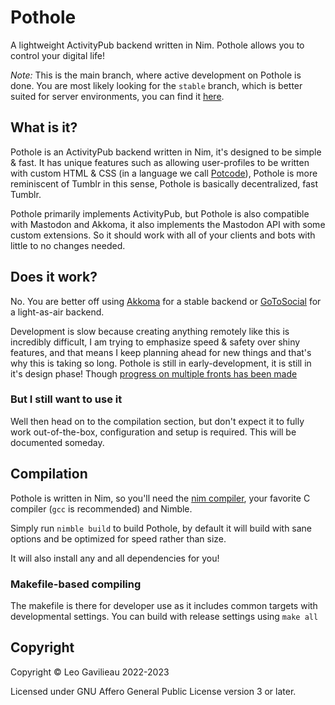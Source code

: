 # Pothole

A lightweight ActivityPub backend written in Nim. Pothole allows you to control your digital life!

*Note:* This is the main branch, where active development on Pothole is done. You are most likely looking for the `stable` branch, which is better suited for server environments, you can find it [here](https://codeberg.org/pothole/pothole/src/branch/stable).

## What is it?

Pothole is an ActivityPub backend written in Nim, it's designed to be simple & fast. It has unique features such as allowing user-profiles to be written with custom HTML & CSS (in a language we call [Potcode](https://codeberg.org/pothole/docs/src/branch/master/dev/POTCODE.md)), Pothole is more reminiscent of Tumblr in this sense, Pothole is basically decentralized, fast Tumblr.

Pothole primarily implements ActivityPub, but Pothole is also compatible with Mastodon and Akkoma, it also implements the Mastodon API with some custom extensions. So it should work with all of your clients and bots with little to no changes needed. 

## Does it work?

No. You are better off using [Akkoma](https://akkoma.social/) for a stable backend or [GoToSocial](https://gotosocial.org/) for a light-as-air backend.

Development is slow because creating anything remotely like this is incredibly difficult, I am trying to emphasize speed & safety over shiny features, and that means I keep planning ahead for new things and that's why this is taking so long. Pothole is still in early-development, it is still in it's design phase! Though [progress on multiple fronts has been made](https://codeberg.org/pothole/pothole/activity/monthly)

### But I still want to use it

Well then head on to the compilation section, but don't expect it to fully work out-of-the-box, configuration and setup is required. This will be documented someday.

## Compilation

Pothole is written in Nim, so you'll need the [nim compiler](https://nim-lang.org/), your favorite C compiler (`gcc` is recommended) and Nimble.

Simply run `nimble build` to build Pothole, by default it will build with sane options and be optimized for speed rather than size.

It will also install any and all dependencies for you!

### Makefile-based compiling

The makefile is there for developer use as it includes common targets with developmental settings. You can build with release settings using `make all`

## Copyright

Copyright © Leo Gavilieau 2022-2023

Licensed under GNU Affero General Public License version 3 or later.

